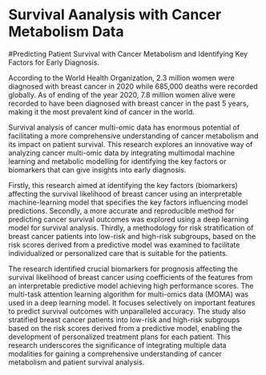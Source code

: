 # Survival Aanalysis with Cancer Metabolism Data

#Predicting Patient Survival with Cancer Metabolism and Identifying Key Factors for Early Diagnosis.

According to the World Health Organization, 2.3 million women were diagnosed with breast cancer in 2020 while 685,000 deaths were recorded globally. As of ending of the year 2020, 7.8 million women alive were recorded to have been diagnosed with breast cancer in the past 5 years, making it the most prevalent kind of cancer in the world.

Survival analysis of cancer multi-omic data has enormous potential of facilitating a more comprehensive understanding of cancer metabolism and its impact on patient survival. This research explores an innovative way of analyzing cancer multi-omic data by integrating multimodal machine learning and metabolic modelling for identifying the key factors or biomarkers that can give insights into early diagnosis. 

Firstly, this research aimed at identifying the key factors (biomarkers) affecting the survival likelihood of breast cancer using an interpretable machine-learning model that specifies the key factors influencing model predictions. Secondly, a more accurate and reproducible method for predicting cancer survival outcomes was explored using a deep learning model for survival analysis. Thirdly, a methodology for risk stratification of breast cancer patients into low-risk and high-risk subgroups, based on the risk scores derived from a predictive model was examined to facilitate individualized or personalized care that is suitable for the patients. 

The research identified crucial biomarkers for prognosis affecting the survival likelihood of breast cancer using coefficients of the features from an interpretable predictive model achieving high performance scores. The multi-task attention learning algorithm for multi-omics data (MOMA) was used in a deep learning model. It focuses selectively on important features to predict survival outcomes with unparalleled accuracy. The study also stratified breast cancer patients into low-risk and high-risk subgroups based on the risk scores derived from a predictive model, enabling the development of personalized treatment plans for each patient. This research underscores the significance of integrating multiple data modalities for gaining a comprehensive understanding of cancer metabolism and patient survival analysis.
